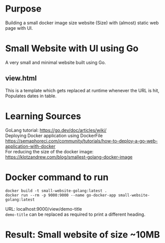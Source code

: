# Purpose  
Building a small docker image size website (Size) with (almost) static web page with UI.  

# Small Website with UI using Go 
A very small and minimal website built using Go.   


## view.html
This is a template which gets replaced at runtime whenever the URL is hit, Populates dates in table.  

# Learning Sources
GoLang tutorial: https://go.dev/doc/articles/wiki/  
Deploying Docker application using DockerFile https://semaphoreci.com/community/tutorials/how-to-deploy-a-go-web-application-with-docker  
For reducing the size of the docker image: https://klotzandrew.com/blog/smallest-golang-docker-image  

# Docker command to run 
`docker build -t small-website-golang:latest .`  
`docker run --rm -p 9000:9000 --name go-docker-app small-website-golang:latest`

URL: localhost:9000/view/demo-title  
`demo-title` can be replaced as required to print a different heading.

# Result: Small website of size ~10MB
